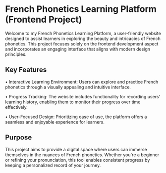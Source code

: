 # French Phonetics Learning Platform (Frontend Project)

Welcome to my French Phonetics Learning Platform, a user-friendly website designed to assist learners in exploring the beauty and intricacies of French phonetics. This project focuses solely on the frontend development aspect and incorporates an engaging interface that aligns with modern design principles.

## Key Features

•	Interactive Learning Environment: Users can explore and practice French phonetics through a visually appealing and intuitive interface.

•	Progress Tracking: The website includes functionality for recording users' learning history, enabling them to monitor their progress over time effectively.

•	User-Focused Design: Prioritizing ease of use, the platform offers a seamless and enjoyable experience for learners.

## Purpose
This project aims to provide a digital space where users can immerse themselves in the nuances of French phonetics. Whether you're a beginner or refining your pronunciation, this tool enables consistent progress by keeping a personalized record of your journey.

